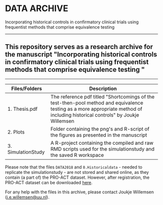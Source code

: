 DATA ARCHIVE
===

Incorporating historical controls in confirmatory clinical trials using frequentist methods that comprise equivalence testing

---
This repository serves as a research archive for the manuscript "Incorporating historical controls in confirmatory clinical trials using frequentist methods that comprise equivalence testing
"
---
---
| Files/Folders              | Description   |
| -----------------          | ------------- |
|1. Thesis.pdf               |The reference pdf titled "Shortcomings of the test-then-pool method and equivalence testing as a more appropriate method of including historical controls" by Joukje Willemsen|
|2. Plots                    |Folder containing the png's and R-script of the figures as presented in the manuscript|
|3. SimulationStudy	     |A R-project containing the compiled and raw RMD scripts used for the simulationstudy and the saved R workspace

Please note that the files `DATA2018` and `0.Historicaldata` - needed to replicate the simulationstudy - are not stored and shared online, as they contain (a part of) the PRO-ACT dataset. However, after registration, the PRO-ACT dataset can be downloaded [here](https://nctu.partners.org/ProACT/Data/Index/1).

For any help with the files in this archive, please contact Joukje Willemsen (j.e.willemsen@uu.nl). 
